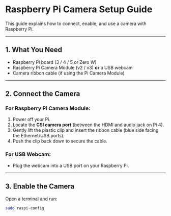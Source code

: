 #  Raspberry Pi Camera Setup Guide

This guide explains how to connect, enable, and use a camera with Raspberry Pi.

---

## 1. What You Need
- Raspberry Pi board (3 / 4 / 5 or Zero W)  
- Raspberry Pi Camera Module (v2 / v3) **or** a USB webcam  
- Camera ribbon cable (if using the Pi Camera Module)  

---

## 2. Connect the Camera
### For Raspberry Pi Camera Module:
1. Power off your Pi.  
2. Locate the **CSI camera port** (between the HDMI and audio jack on Pi 4).  
3. Gently lift the plastic clip and insert the ribbon cable (blue side facing the Ethernet/USB ports).  
4. Push the clip back down to secure the cable.  

### For USB Webcam:
- Plug the webcam into a USB port on your Raspberry Pi.  

---

## 3. Enable the Camera
Open a terminal and run:

```bash
sudo raspi-config

